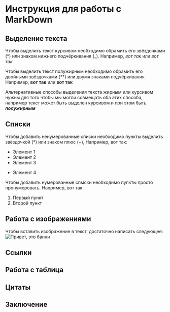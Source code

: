 # Инструкция для работы с MarkDown

## Выделение текста

Чтобы выделить текст курсивом необходимо обрамить его звёздочками (*) или знаком нижнего подчёркивания (_). Например, *вот так* или _вот так_

Чтобы выделить текст полужирным необходимо обрамить его двойными звёздочками (**) или двумя знаками подчёркивания. Например, **вот так** или __вот так__

Альтернативные способы выделения текста жирным или курсивом нужны для того чтобы мы могли совмещать оба этих способа, например текст может быть выделен курсивом и при этом быть *__полужирным__*
## Списки

Чтобы добавить ненумерованные списки необходимо пункты выделить звёздочкой (*) или знаком плюс (+), Например, вот так:
* Элемент 1
* Элемент 2
* Элемент 3
+ Элемент 4

Чтобы добавить нумерованные спмски необходимо пупкты просто пронумеровать. Например, вот так:
1. Первый пункт
2. Второй пункт

## Работа с изображениями

Чтобы вставить изображение в текст, достаточно написать следующее: ![Привет, это банни](6666.jpg)

## Ссылки

## Работа с таблица 

## Цитаты

## Заключение 